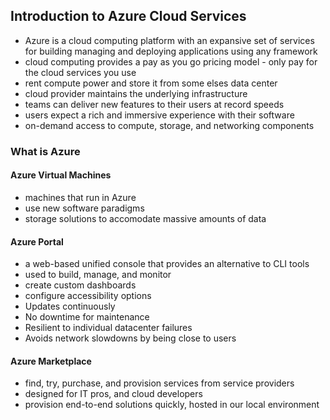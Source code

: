 ## Introduction to Azure Cloud Services
- Azure is a cloud computing platform with an expansive set of services for building managing and deploying applications using any framework
- cloud computing provides a pay as you go pricing model - only pay for the cloud services you use
- rent compute power and store it from some elses data center
- cloud provider maintains the underlying infrastructure
- teams can deliver new features to their users at record speeds
- users expect a rich and immersive experience with their software
- on-demand access to compute, storage, and networking components

### What is Azure
#### Azure Virtual Machines
- machines that run in Azure
- use new software paradigms 
- storage solutions to accomodate massive amounts of data 
#### Azure Portal
- a web-based unified console that provides an alternative to CLI tools 
- used to build, manage, and monitor 
- create custom dashboards
- configure accessibility options
- Updates continuously
- No downtime for maintenance
- Resilient to individual datacenter failures
- Avoids network slowdowns by being close to users

#### Azure Marketplace
- find, try, purchase, and provision services from service providers
- designed for IT pros, and cloud developers
- provision end-to-end solutions quickly, hosted in our local environment

